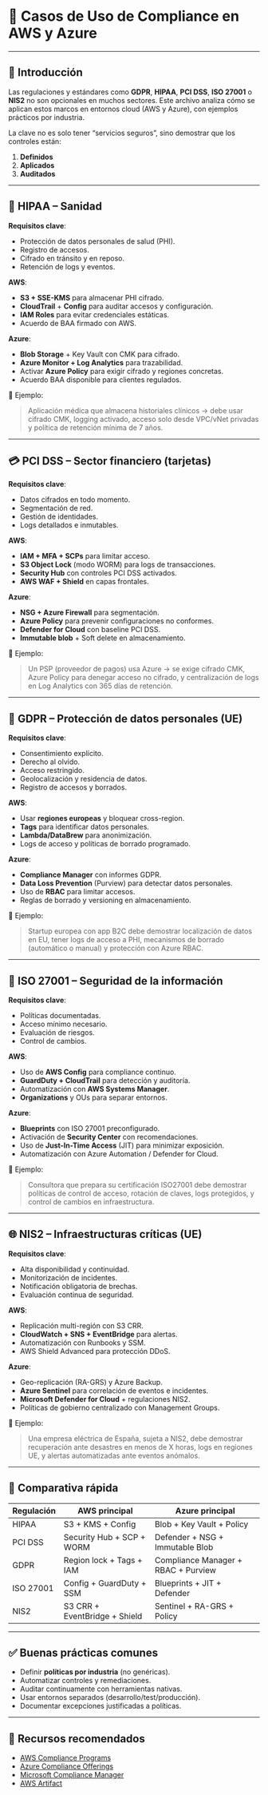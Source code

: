 # 🧪 Casos de Uso de Compliance en AWS y Azure

---

## 🎯 Introducción

Las regulaciones y estándares como **GDPR**, **HIPAA**, **PCI DSS**, **ISO 27001** o **NIS2** no son opcionales en muchos sectores. Este archivo analiza cómo se aplican estos marcos en entornos cloud (AWS y Azure), con ejemplos prácticos por industria.

La clave no es solo tener “servicios seguros”, sino demostrar que los controles están:

1. **Definidos**
2. **Aplicados**
3. **Auditados**

---

## 🏥 HIPAA – Sanidad

**Requisitos clave**:

* Protección de datos personales de salud (PHI).
* Registro de accesos.
* Cifrado en tránsito y en reposo.
* Retención de logs y eventos.

**AWS**:

* **S3 + SSE-KMS** para almacenar PHI cifrado.
* **CloudTrail** + **Config** para auditar accesos y configuración.
* **IAM Roles** para evitar credenciales estáticas.
* Acuerdo de BAA firmado con AWS.

**Azure**:

* **Blob Storage** + Key Vault con CMK para cifrado.
* **Azure Monitor + Log Analytics** para trazabilidad.
* Activar **Azure Policy** para exigir cifrado y regiones concretas.
* Acuerdo BAA disponible para clientes regulados.

📌 Ejemplo:

> Aplicación médica que almacena historiales clínicos → debe usar cifrado CMK, logging activado, acceso solo desde VPC/vNet privadas y política de retención mínima de 7 años.

---

## 💳 PCI DSS – Sector financiero (tarjetas)

**Requisitos clave**:

* Datos cifrados en todo momento.
* Segmentación de red.
* Gestión de identidades.
* Logs detallados e inmutables.

**AWS**:

* **IAM + MFA + SCPs** para limitar acceso.
* **S3 Object Lock** (modo WORM) para logs de transacciones.
* **Security Hub** con controles PCI DSS activados.
* **AWS WAF + Shield** en capas frontales.

**Azure**:

* **NSG + Azure Firewall** para segmentación.
* **Azure Policy** para prevenir configuraciones no conformes.
* **Defender for Cloud** con baseline PCI DSS.
* **Immutable blob** + Soft delete en almacenamiento.

📌 Ejemplo:

> Un PSP (proveedor de pagos) usa Azure → se exige cifrado CMK, Azure Policy para denegar acceso no cifrado, y centralización de logs en Log Analytics con 365 días de retención.

---

## 👥 GDPR – Protección de datos personales (UE)

**Requisitos clave**:

* Consentimiento explícito.
* Derecho al olvido.
* Acceso restringido.
* Geolocalización y residencia de datos.
* Registro de accesos y borrados.

**AWS**:

* Usar **regiones europeas** y bloquear cross-region.
* **Tags** para identificar datos personales.
* **Lambda/DataBrew** para anonimización.
* Logs de acceso y políticas de borrado programado.

**Azure**:

* **Compliance Manager** con informes GDPR.
* **Data Loss Prevention** (Purview) para detectar datos personales.
* Uso de **RBAC** para limitar accesos.
* Reglas de borrado y versioning en almacenamiento.

📌 Ejemplo:

> Startup europea con app B2C debe demostrar localización de datos en EU, tener logs de acceso a PHI, mecanismos de borrado (automático o manual) y protección con Azure RBAC.

---

## 🔐 ISO 27001 – Seguridad de la información

**Requisitos clave**:

* Políticas documentadas.
* Acceso mínimo necesario.
* Evaluación de riesgos.
* Control de cambios.

**AWS**:

* Uso de **AWS Config** para compliance continuo.
* **GuardDuty + CloudTrail** para detección y auditoría.
* Automatización con **AWS Systems Manager**.
* **Organizations** y OUs para separar entornos.

**Azure**:

* **Blueprints** con ISO 27001 preconfigurado.
* Activación de **Security Center** con recomendaciones.
* Uso de **Just-In-Time Access** (JIT) para minimizar exposición.
* Automatización con Azure Automation / Defender for Cloud.

📌 Ejemplo:

> Consultora que prepara su certificación ISO27001 debe demostrar políticas de control de acceso, rotación de claves, logs protegidos, y control de cambios en infraestructura.

---

## 🌐 NIS2 – Infraestructuras críticas (UE)

**Requisitos clave**:

* Alta disponibilidad y continuidad.
* Monitorización de incidentes.
* Notificación obligatoria de brechas.
* Evaluación continua de seguridad.

**AWS**:

* Replicación multi-región con S3 CRR.
* **CloudWatch + SNS + EventBridge** para alertas.
* Automatización con Runbooks y SSM.
* AWS Shield Advanced para protección DDoS.

**Azure**:

* Geo-replicación (RA-GRS) y Azure Backup.
* **Azure Sentinel** para correlación de eventos e incidentes.
* **Microsoft Defender for Cloud** + regulaciones NIS2.
* Políticas de gobierno centralizado con Management Groups.

📌 Ejemplo:

> Una empresa eléctrica de España, sujeta a NIS2, debe demostrar recuperación ante desastres en menos de X horas, logs en regiones UE, y alertas automatizadas ante eventos anómalos.

---

## 🧩 Comparativa rápida

| Regulación | AWS principal                 | Azure principal                     |
| ---------- | ----------------------------- | ----------------------------------- |
| HIPAA      | S3 + KMS + Config             | Blob + Key Vault + Policy           |
| PCI DSS    | Security Hub + SCP + WORM     | Defender + NSG + Immutable Blob     |
| GDPR       | Region lock + Tags + IAM      | Compliance Manager + RBAC + Purview |
| ISO 27001  | Config + GuardDuty + SSM      | Blueprints + JIT + Defender         |
| NIS2       | S3 CRR + EventBridge + Shield | Sentinel + RA-GRS + Policy          |

---

## ✅ Buenas prácticas comunes

* Definir **políticas por industria** (no genéricas).
* Automatizar controles y remediaciones.
* Auditar continuamente con herramientas nativas.
* Usar entornos separados (desarrollo/test/producción).
* Documentar excepciones justificadas a políticas.

---

## 🔗 Recursos recomendados

* [AWS Compliance Programs](https://aws.amazon.com/compliance/programs/)
* [Azure Compliance Offerings](https://learn.microsoft.com/en-us/compliance/regulatory/)
* [Microsoft Compliance Manager](https://learn.microsoft.com/en-us/microsoft-365/compliance/compliance-manager)
* [AWS Artifact](https://aws.amazon.com/artifact/)
